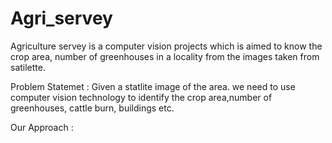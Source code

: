 # Agri_servey

Agriculture servey is a computer vision projects which is aimed to know the crop area, number of greenhouses in a locality from the images taken from satilette.

Problem Statemet : Given a statlite image of the area. we need to use computer vision technology to identify the crop area,number of  greenhouses, cattle burn, buildings etc.

Our Approach :
